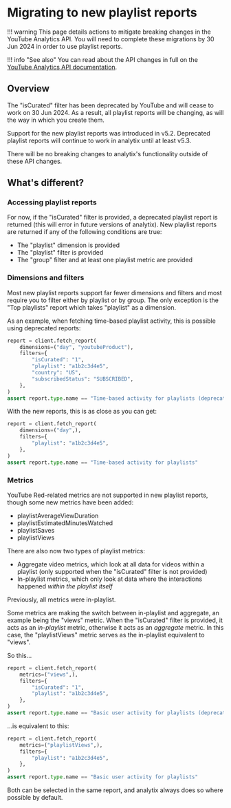 # Migrating to new playlist reports

!!! warning
    This page details actions to mitigate breaking changes in the YouTube Analytics API.
    You will need to complete these migrations by 30 Jun 2024 in order to use playlist reports.

!!! info "See also"
    You can read about the API changes in full on the [YouTube Analytics API documentation](https://developers.google.com/youtube/analytics/revision_history#january-19,-2024).

## Overview

The "isCurated" filter has been deprecated by YouTube and will cease to work on 30 Jun 2024.
As a result, all playlist reports will be changing, as will the way in which you create them.

Support for the new playlist reports was introduced in v5.2.
Deprecated playlist reports will continue to work in analytix until at least v5.3.

There will be no breaking changes to analytix's functionality outside of these API changes.

## What's different?

### Accessing playlist reports

For now, if the "isCurated" filter is provided, a deprecated playlist report is returned (this will error in future versions of analytix).
New playlist reports are returned if any of the following conditions are true:

* The "playlist" dimension is provided
* The "playlist" filter is provided
* The "group" filter and at least one playlist metric are provided

### Dimensions and filters

Most new playlist reports support far fewer dimensions and filters and most require you to filter either by playlist or by group.
The only exception is the "Top playlists" report which takes "playlist" as a dimension.

As an example, when fetching time-based playlist activity, this is possible using deprecated reports:

```py
report = client.fetch_report(
    dimensions=("day", "youtubeProduct"),
    filters={
        "isCurated": "1",
        "playlist": "a1b2c3d4e5",
        "country": "US",
        "subscribedStatus": "SUBSCRIBED",
    },
)
assert report.type.name == "Time-based activity for playlists (deprecated)"
```

With the new reports, this is as close as you can get:

```py
report = client.fetch_report(
    dimensions=("day",),
    filters={
        "playlist": "a1b2c3d4e5",
    },
)
assert report.type.name == "Time-based activity for playlists"
```

### Metrics

YouTube Red-related metrics are not supported in new playlist reports, though some new metrics have been added:

* playlistAverageViewDuration
* playlistEstimatedMinutesWatched
* playlistSaves
* playlistViews

There are also now two types of playlist metrics:

* Aggregate video metrics, which look at all data for videos within a playlist (only supported when the "isCurated" filter is not provided)
* In-playlist metrics, which only look at data where the interactions happened *within the playlist itself*

Previously, all metrics were in-playlist.

Some metrics are making the switch between in-playlist and aggregate, an example being the "views" metric.
When the "isCurated" filter is provided, it acts as an *in-playlist* metric, otherwise it acts as an *aggregate* metric.
In this case, the "playlistViews" metric serves as the in-playlist equivalent to "views".

So this...

```py
report = client.fetch_report(
    metrics=("views",),
    filters={
        "isCurated": "1",
        "playlist": "a1b2c3d4e5",
    },
)
assert report.type.name == "Basic user activity for playlists (deprecated)"
```

...is equivalent to this:

```py
report = client.fetch_report(
    metrics=("playlistViews",),
    filters={
        "playlist": "a1b2c3d4e5",
    },
)
assert report.type.name == "Basic user activity for playlists"
```

Both can be selected in the same report, and analytix always does so where possible by default.
